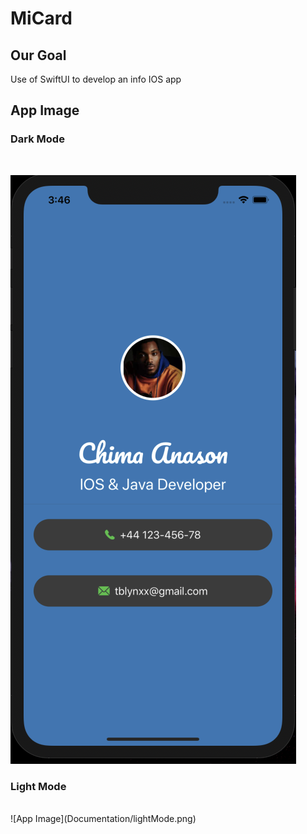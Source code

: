 

#  MiCard

## Our Goal

 Use of SwiftUI to develop an info IOS app 


## App Image

### Dark Mode
<br>

![App Image](Documentation/darkMode.png)
<br>

### Light Mode
<br>
![App Image](Documentation/lightMode.png)

